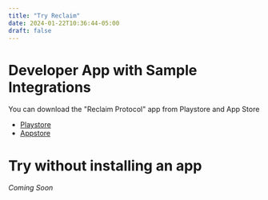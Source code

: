 ```yaml
---
title: "Try Reclaim"
date: 2024-01-22T10:36:44-05:00
draft: false
---
```


# Developer App with Sample Integrations
You can download the "Reclaim Protocol" app from Playstore and App Store
- [Playstore](https://play.google.com/store/apps/details?id=com.reclaim.protocol)
- [Appstore](https://apps.apple.com/in/app/reclaim-protocol/id6475267895)

# Try without installing an app
_Coming Soon_

